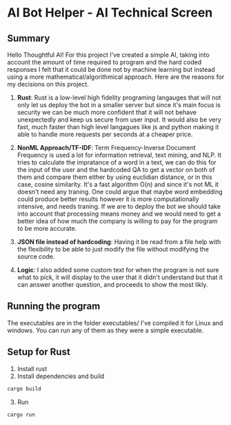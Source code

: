 # AI Bot Helper - AI Technical Screen

## Summary

Hello Thoughtful AI! For this project I've created a simple AI, taking into account the amount of time required to program and the hard coded responses I felt that it could be done not by machine learning but instead using a more mathematical/algorithmical approach. Here are the reasons for my decisions on this project.

1. **Rust**: Rust is a low-level high fidelity programing langauges that will not only let us deploy the bot in a smaller server but since it's main focus is security we can be much more confident that it will not behave unexpectedly and keep us secure from user input. It would also be very fast, much faster than high level langagues like js and python making it able to handle more requests per seconds at a cheaper price.

2. **NonML Approach/TF-IDF**: Term Frequency-Inverse Document Frequency is used a lot for information retrieval, text mining, and NLP. It tries to calculate the impratance of a word in a text, we can do this for the input of the user and the hardcoded QA to get a vector on both of them and compare them either by using euclidian distance, or in this case, cosine similarity. It's a fast algorithm O(n) and since it's not ML it doesn't need any traning. One could argue that maybe word embedding could produce better results however it is more computationally intensive, and needs traning. If we are to deploy the bot we should take into account that processing means money and we would need to get a better idea of how much the company is willing to pay for the program to be more accurate. 

3. **JSON file instead of hardcoding**: Having it be read from a file help with the flexibility to be able to just modify the file without modifying the source code. 

4. **Logic**: I also added some custom text for when the program is not sure what to pick, it will display to the user that it didn't understand but that it can answer another question, and proceeds to show the most likly.

## Running the program
The executables are in the folder executables/ I've compiled it for Linux and windows. You can run any of them as they were a simple executable.

## Setup for Rust
1. Install rust
2. Install dependencies and build
```sh
cargo build 
```
3. Run
```sh
cargo run
```